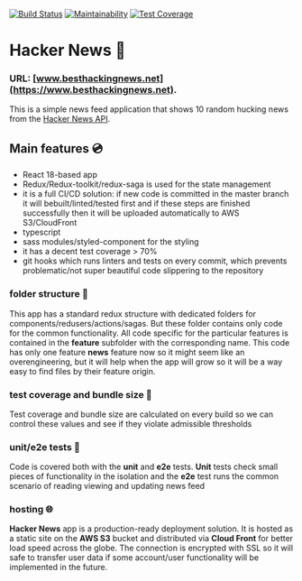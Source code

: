 [![Build Status](https://app.travis-ci.com/auxfix/hacker_news.svg?branch=master)](https://app.travis-ci.com/auxfix/hacker_news) [![Maintainability](https://api.codeclimate.com/v1/badges/f7e260f915e6f0476fbb/maintainability)](https://codeclimate.com/github/auxfix/hacker_news/maintainability) [![Test Coverage](https://api.codeclimate.com/v1/badges/f7e260f915e6f0476fbb/test_coverage)](https://codeclimate.com/github/auxfix/hacker_news/test_coverage)

# Hacker News :floppy_disk:

### URL: [www.besthackingnews.net](https://www.besthackingnews.net).

This is a simple news feed application that shows 10 random hucking news from the [Hacker News API](https://github.com/HackerNews/API).

## Main features :cd:

- React 18-based app
- Redux/Redux-toolkit/redux-saga is used for the state management
- it is a full CI/CD solution: if new code is committed in the master branch it will bebuilt/linted/tested first and if these steps are finished successfully then it will be uploaded automatically to AWS S3/CloudFront
- typescript
- sass modules/styled-component for the styling
- it has a decent test coverage > 70%
- git hooks which runs linters and tests on every commit, which prevents problematic/not super beautiful code slippering to the repository

### folder structure :file_folder:

This app has a standard redux structure with dedicated folders for components/redusers/actions/sagas. But these folder contains only code for the common functionality. All code specific for the particular features is contained in the **feature** subfolder with the corresponding name. This code has only one feature **news** feature now so it might seem like an overengineering, but it will help when the app will grow so it will be a way easy to find files by their feature origin.

### test coverage and bundle size :microscope:

Test coverage and bundle size are calculated on every build so we can control these values and see if they violate admissible thresholds

### unit/e2e tests :test_tube:

Code is covered both with the **unit** and **e2e** tests. **Unit** tests check small pieces of functionality in the isolation and the **e2e** test runs the common scenario of reading viewing and updating news feed

### hosting :globe_with_meridians:

**Hacker News** app is a production-ready deployment solution. It is hosted as a static site on the **AWS S3** bucket and distributed via **Cloud Front** for better load speed across the globe. The connection is encrypted with SSL so it will safe to transfer user data if some account/user functionality will be implemented in the future.
